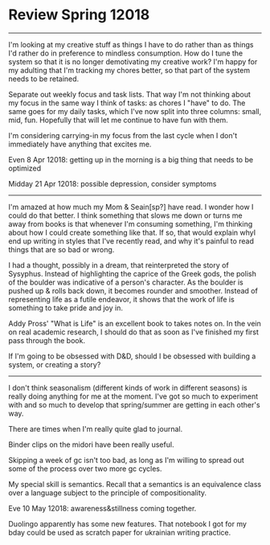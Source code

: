 # Review Spring 12018

------------------------------------

I'm looking at my creative stuff as things I have to do rather than as things I'd rather do in preference to mindless consumption.
How do I tune the system so that it is no longer demotivating my creative work?
I'm happy for my adulting that I'm tracking my chores better, so that part of the system needs to be retained.

Separate out weekly focus and task lists.
That way I'm not thinking about my focus in the same way I think of tasks: as chores I "have" to do.
The same goes for my daily tasks, which I've now split into three columns: small, mid, fun.
Hopefully that will let me continue to have fun with them.

I'm considering carrying-in my focus from the last cycle when I don't immediately have anything that excites me.

Even 8 Apr 12018: getting up in the morning is a big thing that needs to be optimized

Midday 21 Apr 12018: possible depression, consider symptoms

------------------------------------

I'm amazed at how much my Mom & Seain[sp?] have read.
I wonder how I could do that better.
I think something that slows me down or turns me away from books is that whenever I'm consuming something, I'm thinking about how I could create something like that.
If so, that would explain whyI end up writing in styles that I've recently read, and why it's painful to read things that are so bad or wrong.

I had a thought, possibly in a dream, that reinterpreted the story of Sysyphus.
Instead of highlighting the caprice of the Greek gods, the polish of the boulder was indicative of a person's character.
As the boulder is pushed up & rolls back down, it becomes rounder and smoother.
Instead of representing life as a futile endeavor, it shows that the work of life is something to take pride and joy in.

Addy Pross' "What is Life" is an excellent book to takes notes on.
In the vein on real academic research, I should do that as soon as I've finished my first pass through the book.

If I'm going to be obsessed with D&D, should I be obsessed with building a system, or creating a story?

------------------------------------

I don't think seasonalism (different kinds of work in different seasons) is really doing anything for me at the moment.
I've got so much to experiment with and so much to develop that spring/summer are getting in each other's way.

There are times when I'm really quite glad to journal.

Binder clips on the midori have been really useful.

Skipping a week of gc isn't too bad, as long as I'm willing to spread out some of the process over two more gc cycles.

My special skill is semantics.
Recall that a semantics is an equivalence class over a language subject to the principle of compositionality.

Eve 10 May 12018: awareness&stillness coming together.

Duolingo apparently has some new features.
That notebook I got for my bday could be used as scratch paper for ukrainian writing practice.